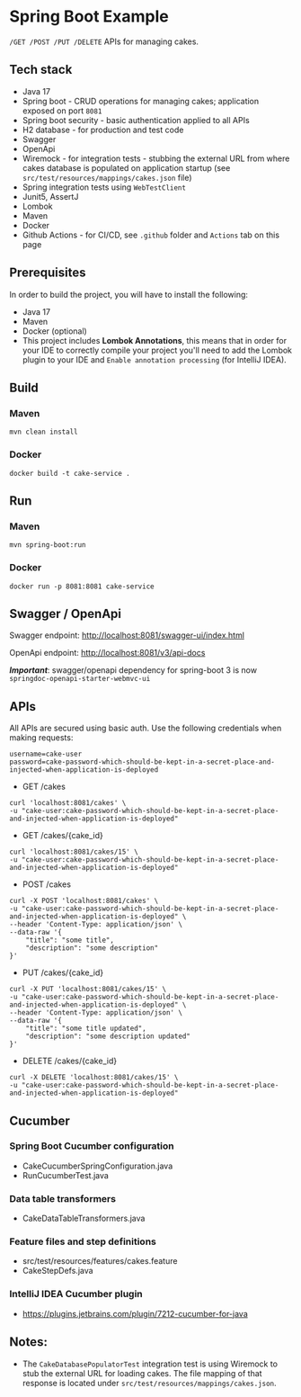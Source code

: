 # Spring Boot Example

`/GET /POST /PUT /DELETE` APIs for managing cakes.

## Tech stack

* Java 17
* Spring boot - CRUD operations for managing cakes; application exposed on port `8081`
* Spring boot security - basic authentication applied to all APIs
* H2 database - for production and test code
* Swagger
* OpenApi
* Wiremock - for integration tests - stubbing the external URL from where cakes database is populated on application startup (see `src/test/resources/mappings/cakes.json` file)
* Spring integration tests using `WebTestClient`
* Junit5, AssertJ
* Lombok
* Maven
* Docker
* Github Actions - for CI/CD, see `.github` folder and `Actions` tab on this page

## Prerequisites

In order to build the project, you will have to install the following:

* Java 17
* Maven
* Docker (optional)
* This project includes **Lombok Annotations**, this means that in order for your IDE to correctly compile your project you'll need to add the Lombok plugin to your IDE and `Enable annotation processing` (for IntelliJ IDEA).


## Build

### Maven

```
mvn clean install
```

### Docker

```
docker build -t cake-service .
```

## Run

### Maven

```
mvn spring-boot:run
```

### Docker

```
docker run -p 8081:8081 cake-service
```


## Swagger / OpenApi

Swagger endpoint: [http://localhost:8081/swagger-ui/index.html](http://localhost:8081/swagger-ui/index.html)

OpenApi endpoint: [http://localhost:8081/v3/api-docs](http://localhost:8081/v3/api-docs)

_**Important**_: swagger/openapi dependency for spring-boot 3 is now `springdoc-openapi-starter-webmvc-ui`  

## APIs

All APIs are secured using basic auth. Use the following credentials when making requests:
```
username=cake-user
password=cake-password-which-should-be-kept-in-a-secret-place-and-injected-when-application-is-deployed
```

* GET /cakes
```
curl 'localhost:8081/cakes' \
-u "cake-user:cake-password-which-should-be-kept-in-a-secret-place-and-injected-when-application-is-deployed"
```

* GET /cakes/{cake_id}
```
curl 'localhost:8081/cakes/15' \
-u "cake-user:cake-password-which-should-be-kept-in-a-secret-place-and-injected-when-application-is-deployed"
```

* POST /cakes
```
curl -X POST 'localhost:8081/cakes' \
-u "cake-user:cake-password-which-should-be-kept-in-a-secret-place-and-injected-when-application-is-deployed" \
--header 'Content-Type: application/json' \
--data-raw '{
    "title": "some title",
    "description": "some description"
}'
```

* PUT /cakes/{cake_id}
```
curl -X PUT 'localhost:8081/cakes/15' \
-u "cake-user:cake-password-which-should-be-kept-in-a-secret-place-and-injected-when-application-is-deployed" \
--header 'Content-Type: application/json' \
--data-raw '{
    "title": "some title updated",
    "description": "some description updated"
}'
```

* DELETE /cakes/{cake_id}
```
curl -X DELETE 'localhost:8081/cakes/15' \
-u "cake-user:cake-password-which-should-be-kept-in-a-secret-place-and-injected-when-application-is-deployed"
```

## Cucumber
### Spring Boot Cucumber configuration
- CakeCucumberSpringConfiguration.java
- RunCucumberTest.java
### Data table transformers
- CakeDataTableTransformers.java
### Feature files and step definitions
- src/test/resources/features/cakes.feature
- CakeStepDefs.java
### IntelliJ IDEA Cucumber plugin
- https://plugins.jetbrains.com/plugin/7212-cucumber-for-java



## Notes:

* The `CakeDatabasePopulatorTest` integration test is using Wiremock to stub the external URL for loading cakes. The file mapping of that response is located under `src/test/resources/mappings/cakes.json`.
